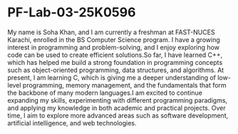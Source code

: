 # PF-Lab-03-25K0596
My name is Soha Khan, and I am currently a freshman at FAST-NUCES Karachi, enrolled in the BS Computer Science program. I have a growing interest in programming and problem-solving, and I enjoy exploring how code can be used to create efficient solutions.So far, I have learned C++, which has helped me build a strong foundation in programming concepts such as object-oriented programming, data structures, and algorithms. At present, I am learning C, which is giving me a deeper understanding of low-level programming, memory management, and the fundamentals that form the backbone of many modern languages.I am excited to continue expanding my skills, experimenting with different programming paradigms, and applying my knowledge in both academic and practical projects. Over time, I aim to explore more advanced areas such as software development, artificial intelligence, and web technologies.
